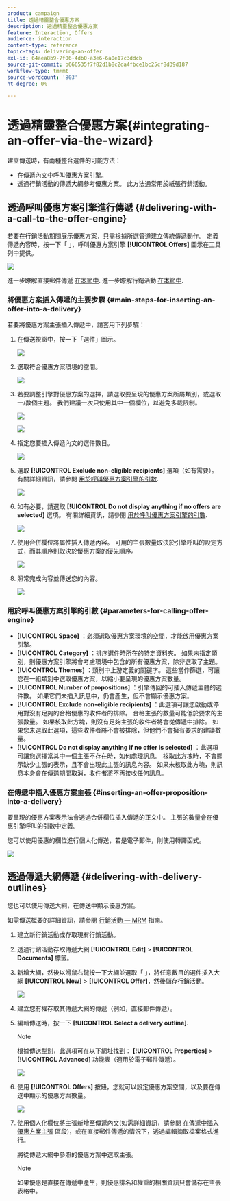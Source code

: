 ```yaml
---
product: campaign
title: 透過精靈整合優惠方案
description: 透過精靈整合優惠方案
feature: Interaction, Offers
audience: interaction
content-type: reference
topic-tags: delivering-an-offer
exl-id: 64aea8b9-7f06-4db0-a3e6-6a0e17c3ddcb
source-git-commit: b666535f7f82d1b8c2da4fbce1bc25cf8d39d187
workflow-type: tm+mt
source-wordcount: '803'
ht-degree: 0%

---
```


# 透過精靈整合優惠方案{#integrating-an-offer-via-the-wizard}



建立傳送時，有兩種整合選件的可能方法：

* 在傳遞內文中呼叫優惠方案引擎。
* 透過行銷活動的傳遞大網參考優惠方案。 此方法通常用於紙張行銷活動。

## 透過呼叫優惠方案引擎進行傳遞 {#delivering-with-a-call-to-the-offer-engine}

若要在行銷活動期間展示優惠方案，只需根據所選管道建立傳統傳遞動作。 定義傳遞內容時，按一下「 」，呼叫優惠方案引擎 **[!UICONTROL Offers]** 圖示在工具列中提供。

![](assets/offer_delivery_009.png)

進一步瞭解直接郵件傳遞 [在本節中](../../delivery/using/about-direct-mail-channel.md). 進一步瞭解行銷活動 [在本節中](../../campaign/using/setting-up-marketing-campaigns.md).

### 將優惠方案插入傳遞的主要步驟 {#main-steps-for-inserting-an-offer-into-a-delivery}

若要將優惠方案主張插入傳遞中，請套用下列步驟：

1. 在傳送視窗中，按一下「選件」圖示。

   ![](assets/offer_delivery_001.png)

1. 選取符合優惠方案環境的空間。

   ![](assets/offer_delivery_002.png)

1. 若要調整引擎對優惠方案的選擇，請選取要呈現的優惠方案所屬類別，或選取一/數個主題。 我們建議一次只使用其中一個欄位，以避免多載限制。

   ![](assets/offer_delivery_003.png)

   ![](assets/offer_delivery_004.png)

1. 指定您要插入傳遞內文的選件數目。

   ![](assets/offer_delivery_005.png)

1. 選取 **[!UICONTROL Exclude non-eligible recipients]** 選項（如有需要）。 有關詳細資訊，請參閱 [用於呼叫優惠方案引擎的引數](#parameters-for-calling-offer-engine).

   ![](assets/offer_delivery_006.png)

1. 如有必要，請選取 **[!UICONTROL Do not display anything if no offers are selected]** 選項。 有關詳細資訊，請參閱 [用於呼叫優惠方案引擎的引數](#parameters-for-calling-offer-engine).

   ![](assets/offer_delivery_007.png)

1. 使用合併欄位將屬性插入傳遞內容。 可用的主張數量取決於引擎呼叫的設定方式，而其順序則取決於優惠方案的優先順序。

   ![](assets/offer_delivery_008.png)

1. 照常完成內容並傳送您的內容。

   ![](assets/offer_delivery_010.png)

### 用於呼叫優惠方案引擎的引數 {#parameters-for-calling-offer-engine}

* **[!UICONTROL Space]** ：必須選取優惠方案環境的空間，才能啟用優惠方案引擎。
* **[!UICONTROL Category]** ：排序選件時所在的特定資料夾。 如果未指定類別，則優惠方案引擎將會考慮環境中包含的所有優惠方案，除非選取了主題。
* **[!UICONTROL Themes]** ：類別中上游定義的關鍵字。 這些當作篩選，可讓您在一組類別中選取優惠方案，以縮小要呈現的優惠方案數量。
* **[!UICONTROL Number of propositions]** ：引擎傳回的可插入傳遞主體的選件數。 如果它們未插入訊息中，仍會產生，但不會顯示優惠方案。
* **[!UICONTROL Exclude non-eligible recipients]** ：此選項可讓您啟動或停用對沒有足夠的合格優惠的收件者的排除。 合格主張的數量可能低於要求的主張數量。 如果核取此方塊，則沒有足夠主張的收件者將會從傳遞中排除。 如果您未選取此選項，這些收件者將不會被排除，但他們不會擁有要求的建議數量。
* **[!UICONTROL Do not display anything if no offer is selected]** ：此選項可讓您選擇當其中一個主張不存在時，如何處理訊息。 核取此方塊時，不會顯示缺少主張的表示，且不會出現此主張的訊息內容。 如果未核取此方塊，則訊息本身會在傳送期間取消，收件者將不再接收任何訊息。

### 在傳遞中插入優惠方案主張 {#inserting-an-offer-proposition-into-a-delivery}

要呈現的優惠方案表示法會透過合併欄位插入傳遞的正文中。 主張的數量會在優惠引擎呼叫的引數中定義。

您可以使用優惠的欄位進行個人化傳送，若是電子郵件，則使用轉譯函式。

![](assets/offer_delivery_011.png)

## 透過傳遞大網傳遞 {#delivering-with-delivery-outlines}

您也可以使用傳送大綱，在傳送中顯示優惠方案。

如需傳送概要的詳細資訊，請參閱 [行銷活動 — MRM](../../campaign/using/marketing-campaign-deliveries.md#associating-and-structuring-resources-linked-via-a-delivery-outline) 指南。

1. 建立新行銷活動或存取現有行銷活動。
1. 透過行銷活動存取傳遞大網 **[!UICONTROL Edit]** > **[!UICONTROL Documents]** 標籤。
1. 新增大綱，然後以滑鼠右鍵按一下大綱並選取「 」，將任意數目的選件插入大綱 **[!UICONTROL New]** > **[!UICONTROL Offer]**，然後儲存行銷活動。

   ![](assets/int_compo_offre1.png)

1. 建立您有權存取其傳遞大網的傳遞（例如，直接郵件傳遞）。
1. 編輯傳送時，按一下 **[!UICONTROL Select a delivery outline]**.

   >[!NOTE]
   >
   >根據傳送型別，此選項可在以下網址找到： **[!UICONTROL Properties]** > **[!UICONTROL Advanced]** 功能表（適用於電子郵件傳遞）。

   ![](assets/int_compo_offre2.png)

1. 使用 **[!UICONTROL Offers]** 按鈕，您就可以設定優惠方案空間，以及要在傳送中顯示的優惠方案數量。

   ![](assets/int_compo_offre3.png)

1. 使用個人化欄位將主張新增至傳遞內文(如需詳細資訊，請參閱 [在傳遞中插入優惠方案主張](#inserting-an-offer-proposition-into-a-delivery) 區段)，或在直接郵件傳遞的情況下，透過編輯摘取檔案格式進行。

   將從傳遞大網中參照的優惠方案中選取主張。

   >[!NOTE]
   >
   >如果優惠是直接在傳遞中產生，則優惠排名和權重的相關資訊只會儲存在主張表格中。
